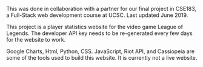 This was done in collaboration with a partner for our final project in CSE183, a Full-Stack web development course at UCSC.
Last updated June 2019.

This project is a player statistics website for the video game League of Legends. 
The developer API key needs to be re-generated every few days for the website to work. 

Google Charts, Html, Python, CSS. JavaScript, Riot API, and Cassiopeia are some of the tools used to build this website. It is currently not a live website.
